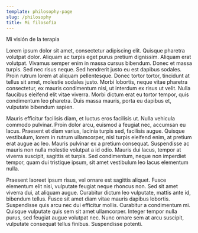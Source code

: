 ```yaml
---
template: philosophy-page
slug: /philosophy
title: Mi filosofía
---
```

Mi visión de la terapia

Lorem ipsum dolor sit amet, consectetur adipiscing elit. Quisque pharetra volutpat dolor. Aliquam ac turpis eget purus pretium dignissim. Aliquam erat volutpat. Vivamus semper enim in massa cursus bibendum. Donec et massa turpis. Sed nec risus neque. Sed hendrerit justo eu est dapibus sodales. Proin rutrum lorem at aliquam pellentesque. Donec tortor tortor, tincidunt at tellus sit amet, molestie sodales justo. Morbi lobortis, neque vitae pharetra consectetur, ex mauris condimentum nisi, ut interdum ex risus ut velit. Nulla faucibus eleifend elit vitae viverra. Morbi dictum erat eu tortor tempor, quis condimentum leo pharetra. Duis massa mauris, porta eu dapibus et, vulputate bibendum sapien.

Mauris efficitur facilisis diam, et luctus eros facilisis ut. Nulla vehicula commodo pulvinar. Proin dolor arcu, euismod a feugiat nec, accumsan eu lacus. Praesent et diam varius, lacinia turpis sed, facilisis augue. Quisque vestibulum, lorem in rutrum ullamcorper, nisl turpis eleifend enim, at pretium erat augue ac leo. Mauris pulvinar ex a pretium consequat. Suspendisse ac mauris non nulla molestie volutpat a id odio. Mauris dui lacus, tempor at viverra suscipit, sagittis et turpis. Sed condimentum, neque non imperdiet tempor, quam dui tristique ipsum, sit amet vestibulum leo lacus elementum nulla.

Praesent laoreet ipsum risus, vel ornare est sagittis aliquet. Fusce elementum elit nisi, vulputate feugiat neque rhoncus non. Sed sit amet viverra dui, at aliquam augue. Curabitur dictum leo vulputate, mattis ante id, bibendum tellus. Fusce sit amet diam vitae mauris dapibus lobortis. Suspendisse quis arcu nec dui efficitur mollis. Curabitur a condimentum mi. Quisque vulputate quis sem sit amet ullamcorper. Integer tempor nulla purus, sed feugiat augue volutpat nec. Nunc ornare sem at arcu suscipit, vulputate consequat tellus finibus. Suspendisse potenti.